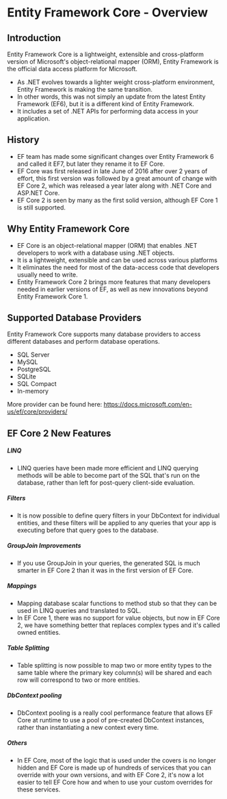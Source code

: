 # Entity Framework Core - Overview

## Introduction

Entity Framework Core is a lightweight, extensible and cross-platform version of Microsoft's object-relational mapper (ORM), Entity Framework is the official data access platform for Microsoft. 

 - As .NET evolves towards a lighter weight cross-platform environment, Entity Framework is making the same transition. 
 - In other words, this was not simply an update from the latest Entity Framework (EF6), but it is a different kind of Entity Framework. 
 - It includes a set of .NET APIs for performing data access in your application. 

## History

 - EF team has made some significant changes over Entity Framework 6 and called it EF7, but later they rename it to EF Core.
 - EF Core was first released in late June of 2016 after over 2 years of effort, this first version was followed by a great amount of change with EF Core 2, which was released a year later along with .NET Core and ASP.NET Core. 
 - EF Core 2 is seen by many as the first solid version, although EF Core 1 is still supported.

## Why Entity Framework Core

 - EF Core is an object-relational mapper (ORM) that enables .NET developers to work with a database using .NET objects.
 - It is a lightweight, extensible and can be used across various platforms
 - It eliminates the need for most of the data-access code that developers usually need to write. 
 - Entity Framework Core 2 brings more features that many developers needed in earlier versions of EF, as well as new innovations beyond Entity Framework Core 1.

## Supported Database Providers

Entity Framework Core supports many database providers to access different databases and perform database operations.

 - SQL Server
 - MySQL
 - PostgreSQL
 - SQLite
 - SQL Compact
 - In-memory

More provider can be found here: <a href="https://docs.microsoft.com/en-us/ef/core/providers/" target="_blank">https://docs.microsoft.com/en-us/ef/core/providers/</a>

## EF Core 2 New Features

##### LINQ

 - LINQ queries have been made more efficient and LINQ querying methods will be able to become part of the SQL that's run on the database, rather than left for post-query client-side evaluation. 

##### Filters

 - It is now possible to define query filters in your DbContext for individual entities, and these filters will be applied to any queries that your app is executing before that query goes to the database. 

##### GroupJoin Improvements

 - If you use GroupJoin in your queries, the generated SQL is much smarter in EF Core 2 than it was in the first version of EF Core. 

##### Mappings

 - Mapping database scalar functions to method stub so that they can be used in LINQ queries and translated to SQL.
 - In EF Core 1, there was no support for value objects, but now in EF Core 2, we have something better that replaces complex types and it's called owned entities. 

##### Table Splitting

 - Table splitting is now possible to map two or more entity types to the same table where the primary key column(s) will be shared and each row will correspond to two or more entities.

##### DbContext pooling
 
- DbContext pooling is a really cool performance feature that allows EF Core at runtime to use a pool of pre-created DbContext instances, rather than instantiating a new context every time.

##### Others

 - In EF Core, most of the logic that is used under the covers is no longer hidden and EF Core is made up of hundreds of services that you can override with your own versions, and with EF Core 2, it's now a lot easier to tell EF Core how and when to use your custom overrides for these services. 
